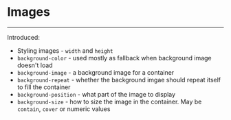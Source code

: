 # Images
---


Introduced:
* Styling images - `width` and `height`
* `background-color` - used mostly as fallback when background image doesn't load
* `background-image` - a background image for a container
* `background-repeat` - whether the background imgae should repeat itself to fill the container
* `background-position` - what part of the image to display
* `background-size` - how to size the image in the container. May be `contain`, `cover` or numeric values
